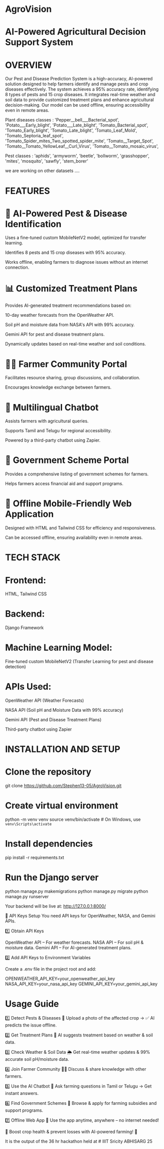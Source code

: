 # AgroVision
# AI-Powered Agricultural Decision Support System

# OVERVIEW

Our Pest and Disease Prediction System is a high-accuracy, AI-powered solution designed to help farmers identify and manage pests and crop diseases effectively. The system achieves a 95% accuracy rate, identifying 8 types of pests and 15 crop diseases. It integrates real-time weather and soil data to provide customized treatment plans and enhance agricultural decision-making. Our model can be used offline, ensuring accessibility even in remote areas.

Plant diseases classes : 
'Pepper__bell___Bacterial_spot',
 'Potato___Early_blight',
 'Potato___Late_blight',
 'Tomato_Bacterial_spot',
 'Tomato_Early_blight',
 'Tomato_Late_blight',
 'Tomato_Leaf_Mold',
 'Tomato_Septoria_leaf_spot',
 'Tomato_Spider_mites_Two_spotted_spider_mite',
 'Tomato__Target_Spot',
 'Tomato__Tomato_YellowLeaf__Curl_Virus',
 'Tomato__Tomato_mosaic_virus',

Pest classes : 
 'aphids',
 'armyworm',
 'beetle',
 'bollworm',
 'grasshopper',
 'mites',
 'mosquito',
 'sawfly',
 'stem_borer'

we are working on other datasets ....


# FEATURES

# 🌱 AI-Powered Pest & Disease Identification

Uses a fine-tuned custom MobileNetV2 model, optimized for transfer learning.

Identifies 8 pests and 15 crop diseases with 95% accuracy.

Works offline, enabling farmers to diagnose issues without an internet connection.

# 📊 Customized Treatment Plans

Provides AI-generated treatment recommendations based on:

10-day weather forecasts from the OpenWeather API.

Soil pH and moisture data from NASA's API with 99% accuracy.

Gemini API for pest and disease treatment plans.

Dynamically updates based on real-time weather and soil conditions.

# 👨‍🌾 Farmer Community Portal

Facilitates resource sharing, group discussions, and collaboration.

Encourages knowledge exchange between farmers.

# 🤖 Multilingual Chatbot

Assists farmers with agricultural queries.

Supports Tamil and Telugu for regional accessibility.

Powered by a third-party chatbot using Zapier.

# 📜 Government Scheme Portal

Provides a comprehensive listing of government schemes for farmers.

Helps farmers access financial aid and support programs.

# 📱 Offline Mobile-Friendly Web Application

Designed with HTML and Tailwind CSS for efficiency and responsiveness.

Can be accessed offline, ensuring availability even in remote areas.

# TECH STACK

# Frontend:
 HTML, Tailwind CSS

# Backend: 
Django Framework

# Machine Learning Model: 
Fine-tuned custom MobileNetV2 (Transfer Learning for pest and disease detection)

# APIs Used:
OpenWeather API (Weather Forecasts)

NASA API (Soil pH and Moisture Data with 99% accuracy)

Gemini API (Pest and Disease Treatment Plans)

Third-party chatbot using Zapier

# INSTALLATION AND SETUP

# Clone the repository
git clone https://github.com/Stephen13-05/AgroVision.git

# Create virtual environment
python -m venv venv
source venv/bin/activate  # On Windows, use `venv\Scripts\activate`

# Install dependencies
pip install -r requirements.txt

# Run the Django server
python manage.py makemigrations
python manage.py migrate
python manage.py runserver

Your backend will be live at: http://127.0.0.1:8000/

🔗 API Keys Setup
You need API keys for OpenWeather, NASA, and Gemini APIs.

1️⃣ Obtain API Keys

OpenWeather API – For weather forecasts.
NASA API – For soil pH & moisture data.
Gemini API – For AI-generated treatment plans.

2️⃣ Add API Keys to Environment Variables

Create a .env file in the project root and add:

OPENWEATHER_API_KEY=your_openweather_api_key
NASA_API_KEY=your_nasa_api_key
GEMINI_API_KEY=your_gemini_api_key


# Usage Guide

1️⃣ Detect Pests & Diseases
📸 Upload a photo of the affected crop → ✅ AI predicts the issue offline.

2️⃣ Get Treatment Plans
🧪 AI suggests treatment based on weather & soil data.

3️⃣ Check Weather & Soil Data
🌦 Get real-time weather updates & 99% accurate soil pH/moisture data.

4️⃣ Join Farmer Community
👨‍🌾 Discuss & share knowledge with other farmers.

5️⃣ Use the AI Chatbot
🤖 Ask farming questions in Tamil or Telugu → Get instant answers.

6️⃣ Find Government Schemes
📜 Browse & apply for farming subsidies and support programs.

7️⃣ Offline Web App
📱 Use the app anytime, anywhere – no internet needed!



🌱 Boost crop health & prevent losses with AI-powered farming! 🚜

It is the output of the 36 hr hackathon held at # IIIT Sricity ABHISARG 25















